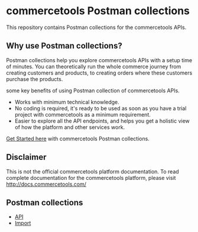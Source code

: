 # commercetools Postman collections

This repository contains Postman collections for the commercetools APIs.

## Why use Postman collections?

Postman collections help you explore commercetools APIs with a setup time of minutes. You can theoretically run the whole commerce journey from creating customers and products, to creating orders where these customers purchase the products.

some key benefits of using Postman collection of commercetools APIs.
* Works with minimum technical knowledge.
* No coding is required, it's ready to be used as soon as you have a trial project with commercetools as a minimum requirement.
* Easier to explore all the API endpoints, and helps you get a holistic view of how the platform and other services work.

[Get Started here](GettingStarted.md) with commercetools Postman collections.

## Disclaimer

This is not the official commercetools platform documentation. To read complete documentation for the commercetools platform, please visit http://docs.commercetools.com/

## Postman collections 

* [API](api/)
* [Import](import/)
